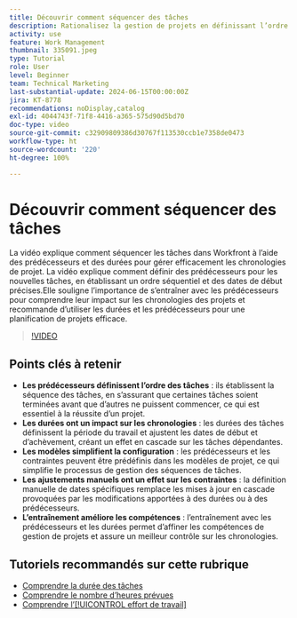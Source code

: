 ```yaml
---
title: Découvrir comment séquencer des tâches
description: Rationalisez la gestion de projets en définissant l’ordre des tâches avec les prédécesseurs, en définissant des chronologies par le biais des durées, en simplifiant les séquences à l’aide de modèles, en évitant les contraintes manuelles et en affinant les compétences avec la pratique.
activity: use
feature: Work Management
thumbnail: 335091.jpeg
type: Tutorial
role: User
level: Beginner
team: Technical Marketing
last-substantial-update: 2024-06-15T00:00:00Z
jira: KT-8778
recommendations: noDisplay,catalog
exl-id: 4044743f-71f8-4416-a365-575d90d5bd70
doc-type: video
source-git-commit: c32909809386d30767f113530ccb1e7358de0473
workflow-type: ht
source-wordcount: '220'
ht-degree: 100%

---
```


# Découvrir comment séquencer des tâches

La vidéo explique comment séquencer les tâches dans Workfront à l’aide des prédécesseurs et des durées pour gérer efficacement les chronologies de projet.
La vidéo explique comment définir des prédécesseurs pour les nouvelles tâches, en établissant un ordre séquentiel et des dates de début précises.Elle souligne l’importance de s’entraîner avec les prédécesseurs pour comprendre leur impact sur les chronologies des projets et recommande d’utiliser les durées et les prédécesseurs pour une planification de projets efficace.


>[!VIDEO](https://video.tv.adobe.com/v/3447322/?quality=12&learn=on&enablevpops&captions=fre_fr)

## Points clés à retenir

* **Les prédécesseurs définissent l’ordre des tâches** : ils établissent la séquence des tâches, en s’assurant que certaines tâches soient terminées avant que d’autres ne puissent commencer, ce qui est essentiel à la réussite d’un projet.
* **Les durées ont un impact sur les chronologies** : les durées des tâches définissent la période du travail et ajustent les dates de début et d’achèvement, créant un effet en cascade sur les tâches dépendantes.
* **Les modèles simplifient la configuration** : les prédécesseurs et les contraintes peuvent être prédéfinis dans les modèles de projet, ce qui simplifie le processus de gestion des séquences de tâches.
* **Les ajustements manuels ont un effet sur les contraintes** : la définition manuelle de dates spécifiques remplace les mises à jour en cascade provoquées par les modifications apportées à des durées ou à des prédécesseurs.
* **L’entraînement améliore les compétences** : l’entraînement avec les prédécesseurs et les durées permet d’affiner les compétences de gestion de projets et assure un meilleur contrôle sur les chronologies.

## Tutoriels recommandés sur cette rubrique

* [Comprendre la durée des tâches](/help/manage-work/tasks/understand-task-durations.md)
* [Comprendre le nombre d’heures prévues](/help/manage-work/tasks/understand-planned-hours.md)
* [Comprendre l’[!UICONTROL effort de travail]](/help/manage-work/tasks/understand-work-effort.md)
